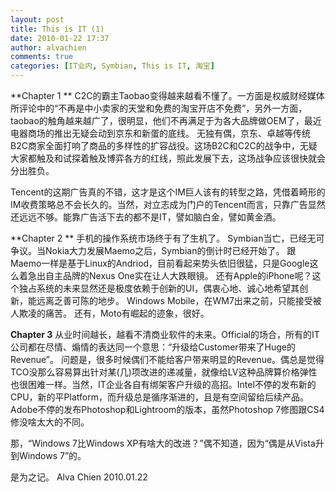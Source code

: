 ```yaml
---
layout: post
title: This is IT (1)
date: 2010-01-22 17:37
author: alvachien
comments: true
categories: [IT业内, Symbian, This is IT, 淘宝]
---
```

**Chapter 1 **
C2C的霸主Taobao变得越来越看不懂了。一方面是权威财经媒体所评论中的“不再是中小卖家的天堂和免费的淘宝开店不免费”，另外一方面，taobao的触角越来越广了，很明显，他们不再满足于为各大品牌做OEM了，最近电器商场的推出无疑会动到京东和新蛋的底线。
无独有偶，京东、卓越等传统B2C商家全面打响了商品的多样性的扩容战役。这场B2C和C2C的战争中，无疑大家都触及和试探着触及博弈各方的红线，照此发展下去，这场战争应该很快就会分出胜负。

Tencent的这期广告真的不错，这才是这个IM巨人该有的转型之路，凭借着畸形的IM收费策略总不会长久的。当然，对立志成为门户的Tencent而言，只靠广告显然还远远不够。能靠广告活下去的都不是IT，譬如脑白金，譬如黄金酒。
 
**Chapter 2 **
手机的操作系统市场终于有了生机了。
Symbian当亡，已经无可争议。当Nokia大力发展Maemo之后，Symbian的倒计时已经开始了。
跟Maemo一样是基于Linux的Andriod，目前看起来势头依旧很猛，只是Google这么着急出自主品牌的Nexus One实在让人大跌眼镜。
还有Apple的iPhone呢？这个独占系统的未来显然还是极度依赖于创新的UI，偶衷心地、诚心地希望其创新，能远离乏善可陈的地步。
Windows Mobile，在WM7出来之前，只能接受被人欺凌的痛苦。
还有，Moto有崛起的迹象，很好。
 
**Chapter 3**
从业时间越长，越看不清商业软件的未来。Official的场合，所有的IT公司都在尽情、煽情的表达同一个意思：“升级给Customer带来了Huge的Revenue”。
问题是，很多时候偶们不能给客户带来明显的Revenue。偶总是觉得TCO没那么容易算出针对某(几)项改进的递减量，就像给LV这种品牌算价格弹性也很困难一样。当然，IT企业各自有绑架客户升级的高招。Intel不停的发布新的CPU，新的平Platform，而升级总是循序渐进的，且是有空间留给后续产品。Adobe不停的发布Photoshop和Lightroom的版本，虽然Photoshop 7修图跟CS4修没啥太大的不同。
 
那，“Windows 7比Windows XP有啥大的改进？”偶不知道，因为“偶是从Vista升到Windows 7”的。
 
是为之记。
Alva Chien
2010.01.22

